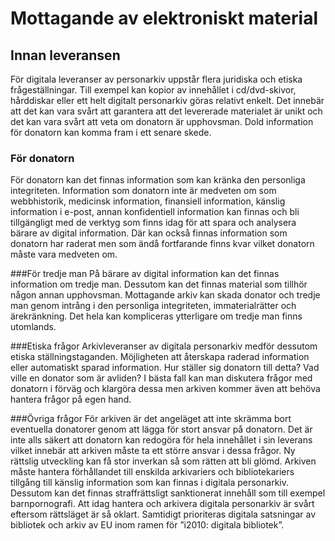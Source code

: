 # Mottagande av elektroniskt material

## Innan leveransen
För digitala leveranser av personarkiv uppstår flera juridiska och etiska frågeställningar. Till exempel kan kopior av innehållet i cd/dvd-skivor, hårddiskar eller ett helt digitalt personarkiv göras relativt enkelt. Det innebär att det kan vara svårt att garantera att det levererade materialet är unikt och det kan vara svårt att veta om donatorn är upphovsman. Dold information för donatorn kan komma fram i ett senare skede. 

### För donatorn
För donatorn kan det finnas information som kan kränka den personliga integriteten.
Information som donatorn inte är medveten om som webbhistorik, medicinsk information, finansiell information, känslig information i e-post, annan konfidentiell information kan finnas och bli tillgängligt med de verktyg som finns idag för att spara och analysera bärare av digital information.
Där kan också finnas information som donatorn har raderat men som ändå fortfarande finns kvar vilket donatorn måste vara medveten om.

###För tredje man
På bärare av digital information kan det finnas information om tredje man. Dessutom kan det finnas material som tillhör någon annan upphovsman.
Mottagande arkiv kan skada donator och tredje man genom intrång i den personliga integriteten, immaterialrätter och ärekränkning. Det hela kan kompliceras ytterligare om tredje man finns utomlands.

###Etiska frågor
Arkivleveranser av digitala personarkiv medför dessutom etiska ställningstaganden.
Möjligheten att återskapa raderad information eller automatiskt sparad information. Hur ställer sig donatorn till detta? Vad ville en donator som är avliden? 
I bästa fall kan man diskutera frågor med donatorn i förväg och klargöra dessa men arkiven kommer även att behöva hantera frågor på egen hand.

###Övriga frågor
För arkiven är det angeläget att inte skrämma bort eventuella donatorer genom att lägga för stort ansvar på donatorn. Det är inte alls säkert att donatorn kan redogöra för hela innehållet i sin leverans vilket innebär att arkiven måste ta ett större ansvar i dessa frågor.
Ny rättslig utveckling kan få stor inverkan så som rätten att bli glömd.
Arkiven måste hantera förhållandet till enskilda arkivariers och bibliotekariers tillgång till känslig information som kan finnas i digitala personarkiv. 
Dessutom kan det finnas straffrättsligt sanktionerat innehåll som till exempel barnpornografi.
Att idag hantera och arkivera digitala personarkiv är svårt eftersom rättsläget är så oklart. Samtidigt prioriteras digitala satsningar av bibliotek och arkiv av EU inom ramen för ”i2010: digitala bibliotek”.
